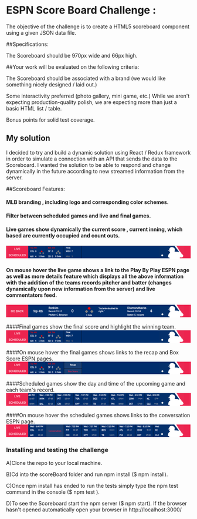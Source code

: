 # ESPN Score Board Challenge :

The objective of the challenge is to create a HTML5 scoreboard component using a given JSON data file.

##Specifications:

The Scoreboard should be 970px wide and 66px high.

##Your work will be evaluated on the following criteria:

The Scoreboard should be associated with a brand (we would like something nicely designed / laid out.)

Some interactivity preferred (photo gallery, mini game, etc.) While we aren't expecting production-quality polish, we are expecting more than just a basic HTML list / table.

Bonus points for solid test coverage.

## My solution

I decided to try and build a dynamic solution using React / Redux framework in order to simulate a connection with an API that sends the data to the Scoreboard. I wanted the solution to be able to respond and change dynamically in the future according to new streamed information from the server.

##Scoreboard Features:

#### MLB branding , including logo and corresponding color schemes.

#### Filter between scheduled games and live and final games.

#### Live games show dynamically the current score , current inning, which based are currently occupied and count outs.
![Live Game](https://github.com/talgoldfus/ESPN-Score-Board/blob/master/Screenshots/Live_and_Final_games.png)

#### On mouse hover the live game shows a link to the Play By Play ESPN page as well as more details feature which displays all the above information with the addition of the teams records pitcher and batter (changes dynamically upon new information from the server) and live commentators feed.
![Full Live Game](https://github.com/talgoldfus/ESPN-Score-Board/blob/master/Screenshots/Full_Live_game_feature.png)

####Final games show the final score and highlight the winning team.
![Final Game](https://github.com/talgoldfus/ESPN-Score-Board/blob/master/Screenshots/Live_and_Final_games.png)

####On mouse hover the final games shows links to the recap and Box Score ESPN pages.
![Final Game Hover ](https://github.com/talgoldfus/ESPN-Score-Board/blob/master/Screenshots/Final_game_hover.png)

####Scheduled games show the day and time of the upcoming game and each team's record.
![Scheduled Game](https://github.com/talgoldfus/ESPN-Score-Board/blob/master/Screenshots/Scheduled_games.png)

####On mouse hover the scheduled games shows links to the conversation ESPN page.
![Scheduled Game Hover ](https://github.com/talgoldfus/ESPN-Score-Board/blob/master/Screenshots/Scheduled_game_hover.png)

### Installing and testing the challenge

A)Clone the repo to your local machine.

B)Cd into the scoreBoard folder and run npm install ($ npm install).

C)Once npm install has ended to run the tests simply type the npm test command in the console ($ npm test ).

D)To see the Scoreboard start the npm server ($ npm start). If the browser hasn't opened automatically open your browser in http://localhost:3000/
